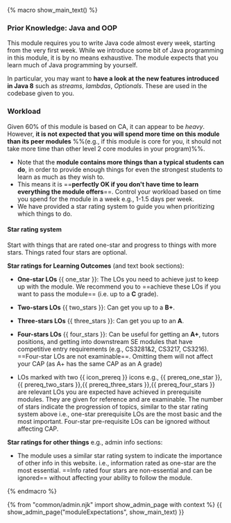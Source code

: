 {% macro show_main_text() %} 
<div id="main">

### Prior Knowledge: Java and OOP

This module requires you to write Java code almost every week, starting from the very first week.  While we introduce some bit of Java programming in this module, it is by no means exhaustive. The module expects that you learn much of Java programming by yourself.

In particular, you may want to **have a look at the new features introduced in Java 8** such as _streams_, _lambdas_, _Optionals_. These are used in the codebase given to you.

### Workload

Given 60% of this module is based on CA, it can appear to be _heavy_. However, **it is not expected that you will spend more time on this module than its peer modules** %%(e.g., if this module is core for you, it should not take more time than other level 2 core modules in your program)%%. 
* Note that the **module contains more things than a typical students can do**, in order to provide enough things for even the strongest students to learn as much as they wish to. 
* This means it is ==**perfectly OK if you don't have time to learn everything the module offers**==. Control your workload based on time you spend for the module in a week e.g., 1-1.5 days per week.
* We have provided a star rating system to guide you when prioritizing which things to do.

<div id="starRatingSystem">

#### Star rating system

<div class="indented">

<p class="lead"> Start with things that are rated one-star and progress to things with more stars. Things rated four stars are optional.
</p>

**Star ratings for Learning Outcomes** (and text book sections):

* **One-star LOs** {{ one_star }}: The LOs you need to achieve just to keep up with the module. We recommend you to ==achieve these LOs if you want to pass the module== (i.e. up to a **C** grade).
* **Two-stars LOs** {{ two_stars }}: Can get you up to a **B+**.
* **Three-stars LOs** {{ three_stars }}: Can get you up to an **A**.
* **Four-stars LOs** {{ four_stars }}: Can be useful for getting an **A+**, tutors positions, and getting into downstream SE modules that have competitive entry requirements (e.g., CS3281&2, CS3217, CS3216). ==Four-star LOs are not examinable==. Omitting them will not affect your CAP (as A+ has the same CAP as an A grade)

* LOs marked with two {{ icon_prereq }} icons e.g., {{ prereq_one_star }},{{ prereq_two_stars }},{{ prereq_three_stars }},{{ prereq_four_stars }} are relevant LOs you are expected have achieved in prerequisite modules. They are given for reference and are examinable. The number of stars indicate the progression of topics, similar to the star rating system above i.e., one-star prerequisite LOs are the most basic and the most important. Four-star pre-requisite LOs can be ignored without affecting CAP.

**Star ratings for other things** e.g., admin info sections:

* The module uses a similar star rating system to indicate the importance of other info in this website. i.e., information rated as one-star are the most essential. ==Info rated four stars are non-essential and can be ignored== without affecting your ability to follow the module.

</div>
</div>

</div>
{% endmacro %} 


{% from "common/admin.njk" import show_admin_page with context %}
{{ show_admin_page("moduleExpectations", show_main_text) }}